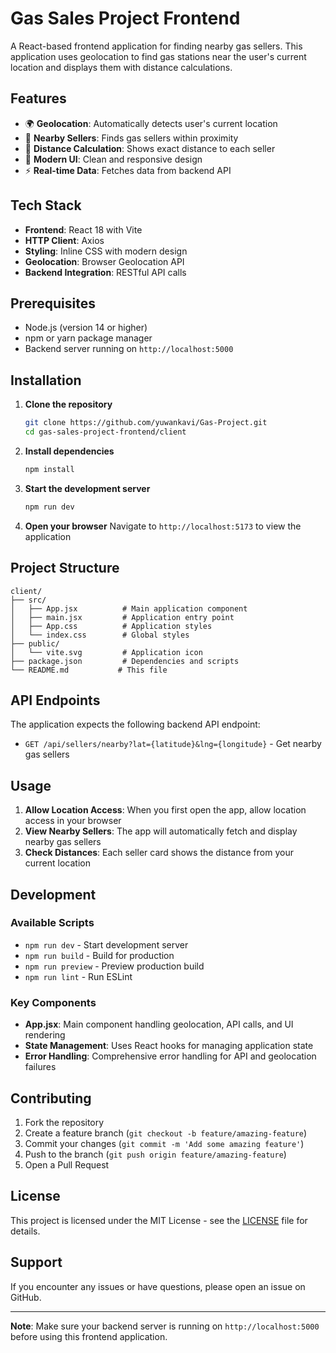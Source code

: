 # Gas Sales Project Frontend

A React-based frontend application for finding nearby gas sellers. This application uses geolocation to find gas stations near the user's current location and displays them with distance calculations.

## Features

- 🌍 **Geolocation**: Automatically detects user's current location
- 📍 **Nearby Sellers**: Finds gas sellers within proximity
- 📏 **Distance Calculation**: Shows exact distance to each seller
- 🎨 **Modern UI**: Clean and responsive design
- ⚡ **Real-time Data**: Fetches data from backend API

## Tech Stack

- **Frontend**: React 18 with Vite
- **HTTP Client**: Axios
- **Styling**: Inline CSS with modern design
- **Geolocation**: Browser Geolocation API
- **Backend Integration**: RESTful API calls

## Prerequisites

- Node.js (version 14 or higher)
- npm or yarn package manager
- Backend server running on `http://localhost:5000`

## Installation

1. **Clone the repository**
   ```bash
   git clone https://github.com/yuwankavi/Gas-Project.git
   cd gas-sales-project-frontend/client
   ```

2. **Install dependencies**
   ```bash
   npm install
   ```

3. **Start the development server**
   ```bash
   npm run dev
   ```

4. **Open your browser**
   Navigate to `http://localhost:5173` to view the application

## Project Structure

```
client/
├── src/
│   ├── App.jsx          # Main application component
│   ├── main.jsx         # Application entry point
│   ├── App.css          # Application styles
│   └── index.css        # Global styles
├── public/
│   └── vite.svg         # Application icon
├── package.json         # Dependencies and scripts
└── README.md           # This file
```

## API Endpoints

The application expects the following backend API endpoint:

- `GET /api/sellers/nearby?lat={latitude}&lng={longitude}` - Get nearby gas sellers

## Usage

1. **Allow Location Access**: When you first open the app, allow location access in your browser
2. **View Nearby Sellers**: The app will automatically fetch and display nearby gas sellers
3. **Check Distances**: Each seller card shows the distance from your current location

## Development

### Available Scripts

- `npm run dev` - Start development server
- `npm run build` - Build for production
- `npm run preview` - Preview production build
- `npm run lint` - Run ESLint

### Key Components

- **App.jsx**: Main component handling geolocation, API calls, and UI rendering
- **State Management**: Uses React hooks for managing application state
- **Error Handling**: Comprehensive error handling for API and geolocation failures

## Contributing

1. Fork the repository
2. Create a feature branch (`git checkout -b feature/amazing-feature`)
3. Commit your changes (`git commit -m 'Add some amazing feature'`)
4. Push to the branch (`git push origin feature/amazing-feature`)
5. Open a Pull Request

## License

This project is licensed under the MIT License - see the [LICENSE](LICENSE) file for details.

## Support

If you encounter any issues or have questions, please open an issue on GitHub.

---

**Note**: Make sure your backend server is running on `http://localhost:5000` before using this frontend application.
